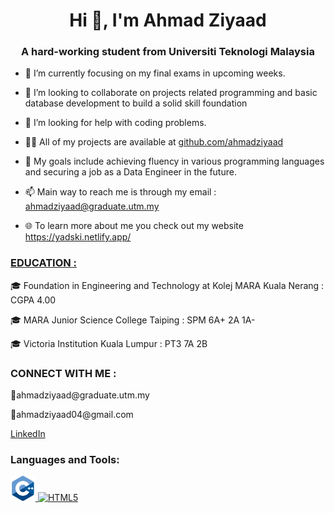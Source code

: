 <h1 align="center">Hi 👋, I'm Ahmad Ziyaad</h1>
<h3 align="center">A hard-working student from Universiti Teknologi Malaysia</h3>

- 🔭 I’m currently focusing on my final exams in upcoming weeks.

- 👯 I’m looking to collaborate on projects related programming and basic database development to build a solid skill foundation

- 🤝 I’m looking for help with coding problems.

- 👨‍💻 All of my projects are available at [github.com/ahmadziyaad](github.com/ahmadziyaad)

- 💬 My goals include achieving fluency in various programming languages and securing a job as a Data Engineer in the future.

- 📫 Main way to reach me is through my email  :  ahmadziyaad@graduate.utm.my

- 🌐 To learn more about me you check out my website <a href="https://yadski.netlify.app/"> https://yadski.netlify.app/</a>

<h3 align="left"><u>EDUCATION :</u></h3>
<p align="left">🎓 Foundation in Engineering and Technology at Kolej MARA Kuala Nerang  :  CGPA 4.00</h3>
<p align="left">🎓 MARA Junior Science College Taiping  :  SPM 6A+ 2A 1A- </h3>
<p align="left">🎓 Victoria Institution Kuala Lumpur  :  PT3 7A 2B</h3>
</p>

<h3 align="left">CONNECT WITH ME :</h3>
<p align="left">📧ahmadziyaad@graduate.utm.my</h3>
<p align="left">📧ahmadziyaad04@gmail.com</h3>
<p align="left"><a href="https://yadski.netlify.app/](https://www.linkedin.com/in/ahmad-ziyaad-27058529a/"> LinkedIn</a></h3>
</p>

<h3 align="left">Languages and Tools:</h3>
<p align="left"> <a href="https://www.w3schools.com/cpp/" target="_blank" rel="noreferrer"> <img src="https://raw.githubusercontent.com/devicons/devicon/master/icons/cplusplus/cplusplus-original.svg" alt="cplusplus" width="40" height="40"/> </a> <a href="https://www.w3.org/html/" target="_blank"><img src="html5-icon.png" alt="HTML5" width="50" height="50"></a>
</p>
